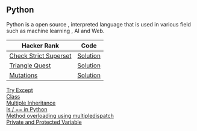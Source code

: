 ## Python 

Python is a open source , interpreted language that is used in various field such as machine learning , AI and Web.

|Hacker Rank| Code |
|-----------|------|
|[Check Strict Superset](https://www.hackerrank.com/challenges/py-check-strict-superset/problem?isFullScreen=true)|[Solution](src/python/check_strict_superset.py)|
|[Triangle Quest](https://www.hackerrank.com/challenges/python-quest-1/problem?isFullScreen=true)|[Solution](src/python/tringle_quest.py)|
|[Mutations](https://www.hackerrank.com/challenges/python-mutations/problem?isFullScreen=true)|[Solution](src/python/mutation.py)|


[Try Except](src/python/try_except_block_no_1.py)  
[Class](src/python/my_class.py)  
[Multiple Inheritance ](src/python/multiple_inheritance.py)  
[Is / == in Python](src/python/is_key_word.py)  
[Method overloading using multipledispatch](src/python/method_overloading_using_multipledispatch.py)  
[Private and Protected Variable](src/python/private_public_variable.py)

